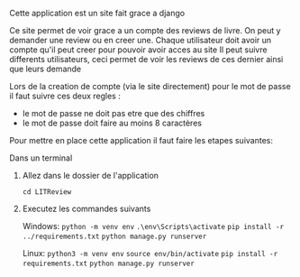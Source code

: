Cette application est un site fait grace a django

Ce site permet de voir grace a un compte des reviews de livre.
On peut y demander une review ou en creer une.
Chaque utilisateur doit avoir un compte qu'il peut creer pour pouvoir avoir acces au site
Il peut suivre differents utilisateurs, ceci permet de voir les reviews de ces dernier ainsi que leurs demande

Lors de la creation de compte (via le site directement) pour le mot de passe il faut suivre ces deux regles :
 - le mot de passe ne doit pas etre que des chiffres
 - le mot de passe doit faire au moins 8 caractères

Pour mettre en place cette application il faut faire les etapes suivantes:

Dans un terminal
1. Allez dans le dossier de l'application

    `cd LITReview`

2. Executez les commandes suivants

    Windows:
        `python -m venv env`
        `.\env\Scripts\activate`
        `pip install -r ../requirements.txt`
        `python manage.py runserver`
    
    Linux:
        `python3 -m venv env`
        `source env/bin/activate`
        `pip install -r requirements.txt`
        `python manage.py runserver`